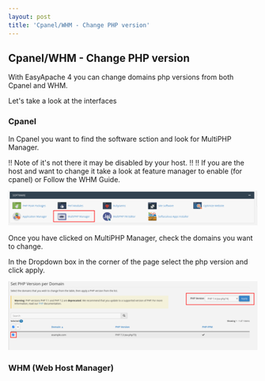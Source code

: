 ```yaml
---
layout: post
title: 'Cpanel/WHM - Change PHP version'
---
```


## Cpanel/WHM - Change PHP version

With EasyApache 4 you can change domains php versions from both Cpanel and WHM.

Let's take a look at the interfaces 

### Cpanel 

In Cpanel you want to find the software sction and look for MultiPHP Manager.

!! Note of it's not there it may be disabled by your host.
!!
!! If you are the host and want to change it take a look at feature manager to enable (for cpanel) or Follow the WHM Guide.

![](assets/images/cpanel-MultiPHP-Manager.png)

Once you have clicked on MultiPHP Manager, check the domains you want to change.

In the Dropdown box in the corner of the page select the php version and click apply.

![](assets/images/cpanel-MultiPHP-Manager-select-version.png)

### WHM (Web Host Manager)

